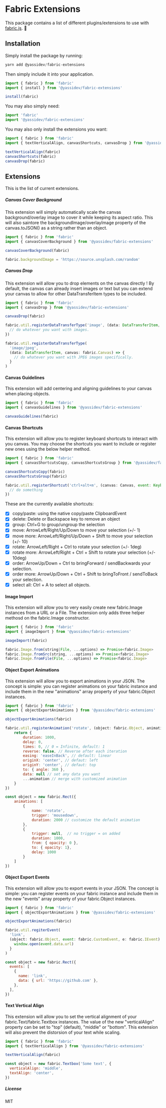# Fabric Extensions

This package contains a list of different plugins/extensions to use with [fabric.js](https://github.com/fabricjs/fabric.js). 🎉️

## Installation

Simply install the package by running:

```javascript
yarn add @yassidev/fabric-extensions
```

Then simply include it into your application.

```javascript
import { fabric } from 'fabric'
import { install } from '@yassidev/fabric-extensions'

install(fabric)
```

You may also simply need:

```javascript
import 'fabric'
import '@yassidev/fabric-extensions'
```

You may also only install the extensions you want:

```javascript
import { fabric } from 'fabric'
import { textVerticalAlign, canvasShortcuts, canvasDrop } from '@yassidev/fabric-extensions'

textVerticalAlign(fabric)
canvasShortcuts(fabric)
canvasDrop(fabric)
```

## Extensions

This is the list of current extensions.

##### Canvas Cover Background

This extension will simply automatically scale the canvas background/overlay image to cover it while keeping its aspect ratio. This will also saintore the backgroundImage/overlayImage property of the canvas.toJSON() as a string rather than an object.

```javascript
import { fabric } from 'fabric'
import { canvasCoverBackground } from '@yassidev/fabric-extensions'

canvasCoverBackground(fabric)

fabric.backgroundImage = 'https://source.unsplash.com/random'
```

##### Canvas Drop

This extension will allow you to drop elements on the canvas directly ! By default, the canvas can already insert images or text but you can extend your canvas to allow for other DataTransferItem types to be included.

```javascript
import { fabric } from 'fabric'
import { canvasDrop } from '@yassidev/fabric-extensions'

canvasDrop(fabric)

fabric.util.registerDataTransferType('image', (data: DataTransferItem, canvas: fabric.Canvas) => {
  // do whatever you want with images.
})

fabric.util.registerDataTransferType(
  'image/jpeg',
  (data: DataTransferItem, canvas: fabric.Canvas) => {
    // do whatever you want with JPEG images specifically.
  }
)
```

#### Canvas Guidelines

This extension will add centering and aligning guidelines to your canvas when placing objects.

```javascript
import { fabric } from 'fabric'
import { canvasGuidelines } from '@yassidev/fabric-extensions'

canvasGuidelines(fabric)
```

#### Canvas Shortcuts

This extension will allow you to register keyboard shortcuts to interact with you canvas. You may choose the shortcuts you want to include or register new ones using the below helper method.

```javascript
import { fabric } from 'fabric'
import { canvasShortcutsCopy, canvasShortcutsGroup } from '@yassidev/fabric-extensions'

canvasShortcutsCopy(fabric)
canvasShortcutsGroup(fabric)

fabric.util.registerShortcut('ctrl+alt+m', (canvas: Canvas, event: KeyboardEvent) => {
  // do something
})
```

These are the currently available shortcuts:

- [x] copy/paste: using the native copy/paste ClipboardEvent
- [x] delete: Delete or Backspace key to remove an object
- [x] group: Ctrl+G to group/ungroup the selection
- [x] move: ArrowLeft/Right/Up/Down to move your selection (+/- 1)
- [x] move more: ArrowLeft/Right/Up/Down + Shift to move your selection (+/- 10)
- [x] rotate: ArrowLeft/Right + Ctrl to rotate your selection (+/- 1deg)
- [x] rotate more: ArrowLeft/Right + Ctrl + Shift to rotate your selection (+/- 10deg)
- [x] order: ArrowUp/Down + Ctrl to bringForward / sendBackwards your selection.
- [x] order more: ArrowUp/Down + Ctrl + Shift to bringToFront / sendToBack your selection.
- [x] select all: Ctrl + A to select all objects.

#### Image Import

This extension will allow you to very easily create new fabric.Image instances from a URL or a File. The extension only adds three helper methosd on the fabric.Image constructor.

```javascript
import { fabric } from 'fabric'
import { imageImport } from '@yassidev/fabric-extensions'

imageImport(fabric)

fabric.Image.from(string|File, ...options) => Promise<fabric.Image>
fabric.Image.fromSrc(string, ...options) => Promise<fabric.Image>
fabric.Image.fromFile(File, ...options) => Promise<fabric.Image>
```

#### Object Export Animations

This extension will allow you to export animations in your JSON. The concept is simple: you can register animations on your fabric instance and include them in the new "animations" array property of your fabric.Object instances.

```javascript
import { fabric } from 'fabric'
import { objectExportAnimations } from '@yassidev/fabric-extensions'

objectExportAnimations(fabric)

fabric.util.registerAnimation('rotate', (object: fabric.Object, animation: fabric.CustomAnimation) => {
	return {
		duration: 1000,
		delay: 0,
		times: 0, // 0 = Infinite, default: 1
		reverse: false, // Reverse after each iteration
		easing: 'easeInBack', // default: linear
		originX: 'center', // defaut: left
		originY: 'center', // defaut: top
		to: { angle: 360 },
		data: null // set any data you want
		...animation // merge with customized animation
	}
})

const object = new fabric.Rect({
	animations: [
		{
			name: 'rotate',
			trigger: 'mousedown',
			duration: 2000 // customize the default animation
		},
		{
			trigger: null,  // no trigger = on added
			duration: 1000,
			from: { opacity: 0 },
			to: { opacity: 1},
			delay: 1000
		}
	]
})
```

#### Object Export Events

This extension will allow you to export events in your JSON. The concept is simple: you can register events on your fabric instance and include them in the new "events" array property of your fabric.Object instances.

```javascript
import { fabric } from 'fabric'
import { objectExportAnimations } from '@yassidev/fabric-extensions'

objectExportAnimations(fabric)

fabric.util.regiterEvent(
  'link',
  (object: fabric.Object, event: fabric.CustomEvent, e: fabric.IEvent) => {
    window.open(event.data.url)
  }
)

const object = new fabric.Rect({
  events: [
    {
      name: 'link',
      data: { url: 'https://github.com' },
    },
  ],
})
```

#### Text Vertical Align

This extension will allow you to set the vertical alignment of your fabric.Text/fabric.Textbox instances. The value of the new "verticalAlign" property can be set to "top" (default), "middle" or "bottom". This extension will also prevent the distorsion of your text while scaling.

```javascript
import { fabric } from 'fabric'
import { textVerticalAlign } from '@yassidev/fabric-extensions'

textVerticalAlign(fabric)

const object = new fabric.Textbox('Some text', {
  verticalAlign: 'middle',
  textAlign: 'center',
})
```

##### License

MIT
